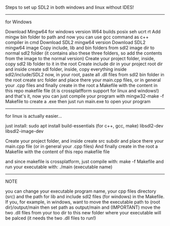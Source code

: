 Steps to set up SDL2 in both windows and linux without IDES!

-----
for Windows

Download Mingw64 for windows version W64 builds posix seh ucrt rt
Add mingw bin folder to path and now you can use gcc command as c++ compiler in cmd
Download SDL2 mingw64 version
Download SDL2 mingw64 image
Copy include, lib and bin folders from sdl2 image dir to normal sdl2 folder (it contains also these three folders, so add the contents from the image to the normal version)
Create your project folder, inside, copy sdl2 lib folder to it in the root
Create include dir in your project root dir and inside create sdl folder, inside, copy everything inside sdl2/include/SDL2
now, in your root, paste all .dll files from sdl2 bin folder
in the root create src folder and place there your main.cpp files, or in general your .cpp files
and finally create in the root a Makefile with the content in this repo makefile file (it is crossplatfform support for linux and windows!) 
and that's it, now you can just compile your program with mingw32-make -f Makefile to create a .exe
then just run main.exe to open your program

-----
for linux is actually easier...

just install: sudo apt install build-essentials (for c++, gcc, make) libsdl2-dev libsdl2-image-dev

Create your project folder, and inside create src subdir and place there your main.cpp file (or in general your .cpp files)
And finally create in the root a Makefile with the content of this repo makefile file

and since makefile is crossplatform, just compile with: make -f Makefile
and run your executable with: ./main (executable name)


-----
NOTE

you can change your executable program name, your cpp files directory (src) and the path for lib and include sdl2 files (for windows) in the Makefile.
If you, for example, in windows, want to move the executable path to (root dir)/output/main then set path as output/main and (IMPORTANT) move the two .dll files from your too dir to this new folder where your executable will be palced (it needs the two .dll files to run!)